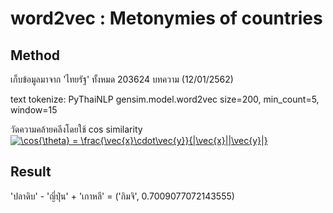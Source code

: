 # word2vec : Metonymies of countries

## Method
เก็บข้อมูลมาจาก 'ไทยรัฐ' ทั้งหมด 203624 บทความ (12/01/2562)

text tokenize: PyThaiNLP
gensim.model.word2vec size=200, min_count=5, window=15

วัดความคล้ายคลีงโดยใช้ cos similarity
<a href="https://www.codecogs.com/eqnedit.php?latex=\cos{\theta}&space;=&space;\frac{\vec{x}\cdot\vec{y}}{|\vec{x}||\vec{y}|}" target="_blank"><img src="https://latex.codecogs.com/gif.latex?\cos{\theta}&space;=&space;\frac{\vec{x}\cdot\vec{y}}{|\vec{x}||\vec{y}|}" title="\cos{\theta} = \frac{\vec{x}\cdot\vec{y}}{|\vec{x}||\vec{y}|}" /></a>

## Result
'ปลาดิบ' - 'ญี่ปุ่น' + 'เกาหลี'
= ('กิมจิ', 0.7009077072143555)
